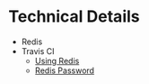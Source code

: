 # Technical Details

- Redis
- Travis CI
    - [Using Redis](https://daten-und-bass.io/blog/travis-ci-testing-for-nodejs-and-redis-with-a-restored-aof-file/)
    - [Redis Password](https://stackoverflow.com/questions/27297703/running-redis-on-travis-ci)